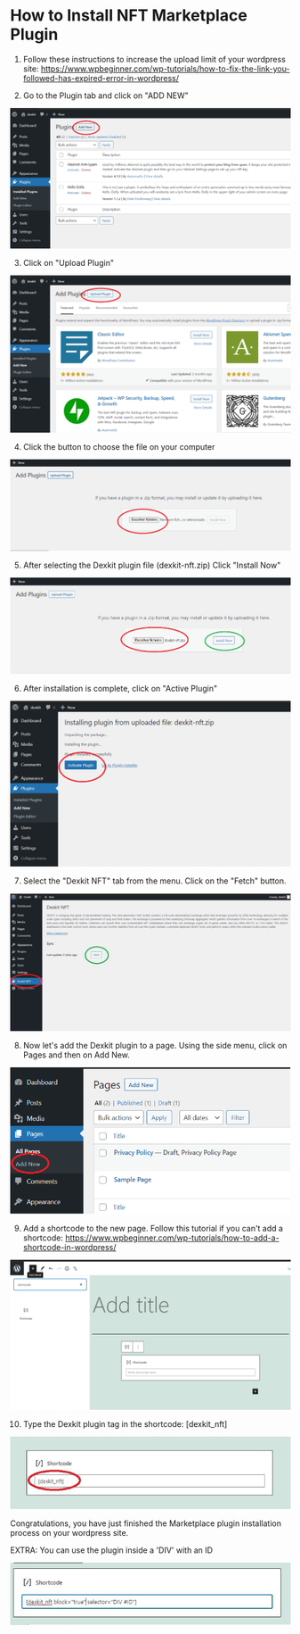 # How to Install NFT Marketplace Plugin

1. Follow these instructions to increase the upload limit of your wordpress site:
https://www.wpbeginner.com/wp-tutorials/how-to-fix-the-link-you-followed-has-expired-error-in-wordpress/

2. Go to the Plugin tab and click on "ADD NEW"

![Add New](images/install-nft/install-nft-1.png "Add new")

3. Click on "Upload Plugin"

![Upload Plugin](images/install-nft/install-nft-2.png "Upload Plugin")

4. Click the button to choose the file on your computer 

![Choose File](images/install-nft/install-nft-3.png "Choose File")

5. After selecting the Dexkit plugin file (dexkit-nft.zip)
Click "Install Now"

![Install Now](images/install-nft/install-nft-4.png "Install Now")

6. After installation is complete, click on "Active Plugin"

![Active](images/install-nft/install-nft-5.png "Active")

7. Select the "Dexkit NFT" tab from the menu. Click on the "Fetch" button.

![Fetch](images/install-nft/install-nft-6.png "Fetch")

8. Now let's add the Dexkit plugin to a page. Using the side menu, click on Pages and then on Add New.

![Add](images/install-nft/install-nft-7.png "Add")

9. Add a shortcode to the new page. Follow this tutorial if you can't add a shortcode: https://www.wpbeginner.com/wp-tutorials/how-to-add-a-shortcode-in-wordpress/

![Shortcode](images/install-nft/install-nft-8.png "Shortcode")

10. Type the Dexkit plugin tag in the shortcode: [dexkit_nft]

![Type](images/install-nft/install-nft-9.png "Type")

Congratulations, you have just finished the Marketplace plugin installation process on your
wordpress site.

EXTRA:
You can use the plugin inside a 'DIV' with an ID

![Extra](images/install-nft/install-nft-10.png "Extra")